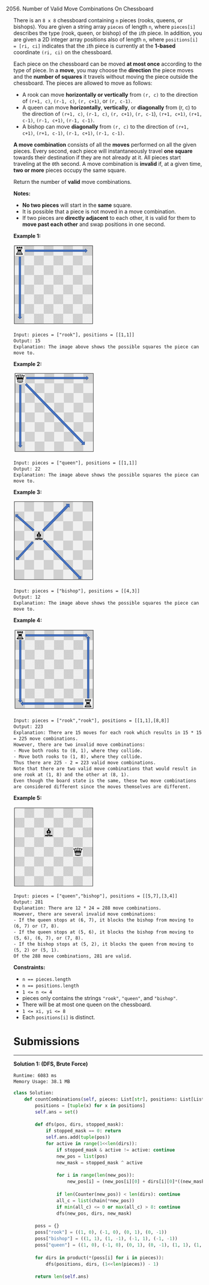 2056. Number of Valid Move Combinations On Chessboard

There is an `8 x 8` chessboard containing `n` pieces (rooks, queens, or bishops). You are given a string array `pieces` of length `n`, where `pieces[i]` describes the type (rook, queen, or bishop) of the `i`th piece. In addition, you are given a 2D integer array positions also of length `n`, where `positions[i] = [ri, ci]` indicates that the `i`th piece is currently at the **1-based** coordinate `(ri, ci)` on the chessboard.

Each piece on the chessboard can be moved **at most once** according to the type of piece. In a **move**, you may choose the **direction** the piece moves and the **number of squares** it travels without moving the piece outside the chessboard. The pieces are allowed to move as follows:

* A rook can move **horizontally or vertically** from `(r, c)` to the direction of `(r+1, c)`, `(r-1, c)`, `(r, c+1)`, or `(r, c-1)`.
* A queen can move **horizontally**, **vertically**, or **diagonally** from (r, c) to the direction of `(r+1, c)`, `(r-1, c)`, `(r, c+1)`, `(r, c-1`), `(r+1, c+1)`, `(r+1, c-1)`, `(r-1, c+1)`, `(r-1, c-1)`.
* A bishop can move **diagonally** from `(r, c)` to the direction of `(r+1, c+1)`, `(r+1, c-1)`, `(r-1, c+1)`, `(r-1, c-1)`.

**A move combination** consists of all the **moves** performed on all the given pieces. Every second, each piece will instantaneously travel **one square** towards their destination if they are not already at it. All pieces start traveling at the `0`th second. A move combination is **invalid** if, at a given time, **two or more** pieces occupy the same square.

Return the number of **valid** move combinations​​​​​​.

**Notes:**

* **No two pieces** will start in the **same** square.
* It is possible that a piece is not moved in a move combination.
* If two pieces are **directly adjacent** to each other, it is valid for them to **move past each other** and swap positions in one second.
 

**Example 1:**

![2056_a1.png](img/2056_a1.png)
```
Input: pieces = ["rook"], positions = [[1,1]]
Output: 15
Explanation: The image above shows the possible squares the piece can move to.
```

**Example 2:**

![2056_a2.png](img/2056_a2.png)
```
Input: pieces = ["queen"], positions = [[1,1]]
Output: 22
Explanation: The image above shows the possible squares the piece can move to.
```

**Example 3:**

![2056_a3.png](img/2056_a3.png)
```
Input: pieces = ["bishop"], positions = [[4,3]]
Output: 12
Explanation: The image above shows the possible squares the piece can move to.
```

**Example 4:**

![2056_a4.png](img/2056_a4.png)
```
Input: pieces = ["rook","rook"], positions = [[1,1],[8,8]]
Output: 223
Explanation: There are 15 moves for each rook which results in 15 * 15 = 225 move combinations.
However, there are two invalid move combinations:
- Move both rooks to (8, 1), where they collide.
- Move both rooks to (1, 8), where they collide.
Thus there are 225 - 2 = 223 valid move combinations.
Note that there are two valid move combinations that would result in one rook at (1, 8) and the other at (8, 1).
Even though the board state is the same, these two move combinations are considered different since the moves themselves are different.
```

**Example 5:**

![2056_a5.png](img/2056_a5.png)
```
Input: pieces = ["queen","bishop"], positions = [[5,7],[3,4]]
Output: 281
Explanation: There are 12 * 24 = 288 move combinations.
However, there are several invalid move combinations:
- If the queen stops at (6, 7), it blocks the bishop from moving to (6, 7) or (7, 8).
- If the queen stops at (5, 6), it blocks the bishop from moving to (5, 6), (6, 7), or (7, 8).
- If the bishop stops at (5, 2), it blocks the queen from moving to (5, 2) or (5, 1).
Of the 288 move combinations, 281 are valid.
```

**Constraints:**

* `n == pieces.length`
* `n == positions.length`
* `1 <= n <= 4`
* pieces only contains the strings `"rook"`, `"queen"`, and `"bishop"`.
* There will be at most one queen on the chessboard.
* `1 <= xi, yi <= 8`
* Each `positions[i]` is distinct.

# Submissions
---
**Solution 1: (DFS, Brute Force)**
```
Runtime: 6083 ms
Memory Usage: 38.1 MB
```
```python
class Solution:
    def countCombinations(self, pieces: List[str], positions: List[List[int]]) -> int:
        positions = [tuple(x) for x in positions]
        self.ans = set()

        def dfs(pos, dirs, stopped_mask):   
            if stopped_mask == 0: return
            self.ans.add(tuple(pos))
            for active in range(1<<len(dirs)):
                if stopped_mask & active != active: continue
                new_pos = list(pos)
                new_mask = stopped_mask ^ active

                for i in range(len(new_pos)):
                    new_pos[i] = (new_pos[i][0] + dirs[i][0]*((new_mask>>i)&1), new_pos[i][1] + dirs[i][1]*((new_mask>>i)&1))

                if len(Counter(new_pos)) < len(dirs): continue
                all_c = list(chain(*new_pos))
                if min(all_c) <= 0 or max(all_c) > 8: continue
                dfs(new_pos, dirs, new_mask)

        poss = {}
        poss["rook"] = ((1, 0), (-1, 0), (0, 1), (0, -1))
        poss["bishop"] = ((1, 1), (1, -1), (-1, 1), (-1, -1))
        poss["queen"] = ((1, 0), (-1, 0), (0, 1), (0, -1), (1, 1), (1, -1), (-1, 1), (-1, -1))

        for dirs in product(*(poss[i] for i in pieces)):
            dfs(positions, dirs, (1<<len(pieces)) - 1)

        return len(self.ans)
```
